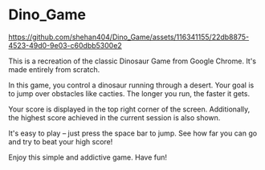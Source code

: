 # Dino_Game

https://github.com/shehan404/Dino_Game/assets/116341155/22db8875-4523-49d0-9e03-c60dbb5300e2

This is a recreation of the classic Dinosaur Game from Google Chrome. It's made entirely from scratch.

In this game, you control a dinosaur running through a desert. Your goal is to jump over obstacles like cacties. The longer you run, the faster it gets.

Your score is displayed in the top right corner of the screen. Additionally, the highest score achieved in the current session is also shown.

It's easy to play – just press the space bar to jump. See how far you can go and try to beat your high score!

Enjoy this simple and addictive game. Have fun!





